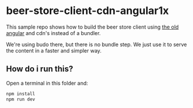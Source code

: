 # beer-store-client-cdn-angular1x

This sample repo shows how to build the beer store client using 
[the old angular](https://angularjs.org/) and cdn's instead of a bundler.

We're using budo there, but there is no bundle step. We just use it to serve 
the content in a faster and simpler way.

## How do i run this?

Open a terminal in this folder and:

```bash
npm install
npm run dev
```
